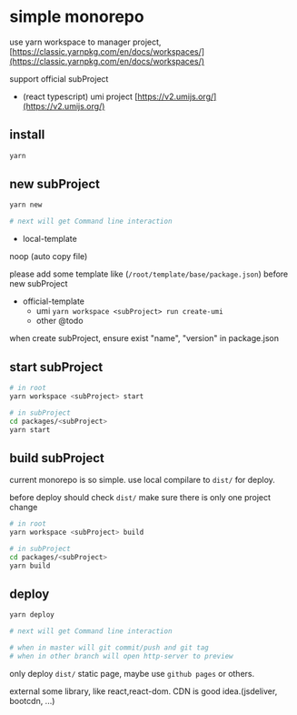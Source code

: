 simple monorepo
===

use yarn workspace to manager project, [https://classic.yarnpkg.com/en/docs/workspaces/](https://classic.yarnpkg.com/en/docs/workspaces/)

support official subProject 

- (react typescript) umi project [https://v2.umijs.org/](https://v2.umijs.org/)

## install

```bash
yarn
```
## new subProject

```bash
yarn new

# next will get Command line interaction
```

- local-template

noop (auto copy file)

please add some template like (`/root/template/base/package.json`) before new subProject

- official-template
  - umi `yarn workspace <subProject> run create-umi`
  - other @todo

when create subProject, ensure exist "name", "version" in package.json

## start subProject

```bash
# in root
yarn workspace <subProject> start

# in subProject
cd packages/<subProject>
yarn start
```

## build subProject

current monorepo is so simple. use local compilare to `dist/` for deploy.

before deploy should check `dist/` make sure there is only one project change

```bash
# in root
yarn workspace <subProject> build

# in subProject
cd packages/<subProject>
yarn build
```

## deploy

```bash
yarn deploy

# next will get Command line interaction

# when in master will git commit/push and git tag
# when in other branch will open http-server to preview
```

only deploy `dist/` static page, maybe use `github pages` or others.

external some library, like react,react-dom. CDN is good idea.(jsdeliver, bootcdn, ...)



